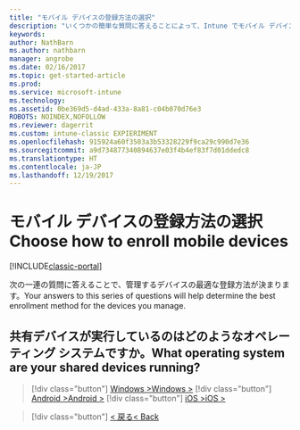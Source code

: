 ```yaml
---
title: "モバイル デバイスの登録方法の選択"
description: "いくつかの簡単な質問に答えることによって、Intune でモバイル デバイスを登録する方法を決定する"
keywords: 
author: NathBarn
ms.author: nathbarn
manager: angrobe
ms.date: 02/16/2017
ms.topic: get-started-article
ms.prod: 
ms.service: microsoft-intune
ms.technology: 
ms.assetid: 0be369d5-d4ad-433a-8a81-c04b070d76e3
ROBOTS: NOINDEX,NOFOLLOW
ms.reviewer: dagerrit
ms.custom: intune-classic EXPIERIMENT
ms.openlocfilehash: 915924a60f3503a3b53328229f9ca29c990d7e36
ms.sourcegitcommit: a9d734877340894637e03f4b4ef83f7d01ddedc8
ms.translationtype: HT
ms.contentlocale: ja-JP
ms.lasthandoff: 12/19/2017
---
```

# <a name="choose-how-to-enroll-mobile-devices"></a><span data-ttu-id="a7980-103">モバイル デバイスの登録方法の選択</span><span class="sxs-lookup"><span data-stu-id="a7980-103">Choose how to enroll mobile devices</span></span>

[!INCLUDE[classic-portal](../includes/classic-portal.md)]

<span data-ttu-id="a7980-104">次の一連の質問に答えることで、管理するデバイスの最適な登録方法が決まります。</span><span class="sxs-lookup"><span data-stu-id="a7980-104">Your answers to this series of questions will help determine the best enrollment method for the devices you manage.</span></span>

## <a name="what-operating-system-are-your-shared-devices-running"></a><span data-ttu-id="a7980-105">**共有デバイスが実行しているのはどのようなオペレーティング システムですか。**</span><span class="sxs-lookup"><span data-stu-id="a7980-105">**What operating system are your shared devices running?**</span></span>

> [!div class="button"]
[<span data-ttu-id="a7980-106">Windows ></span><span class="sxs-lookup"><span data-stu-id="a7980-106">Windows ></span></span>](/intune-classic/deploy-use/enroll-corporate-owned-devices-with-the-device-enrollment-manager-in-microsoft-intune)
> [!div class="button"]
[<span data-ttu-id="a7980-107">Android ></span><span class="sxs-lookup"><span data-stu-id="a7980-107">Android ></span></span>](/intune-classic/deploy-use/enroll-corporate-owned-devices-with-the-device-enrollment-manager-in-microsoft-intune)
> [!div class="button"]
[<span data-ttu-id="a7980-108">iOS ></span><span class="sxs-lookup"><span data-stu-id="a7980-108">iOS ></span></span>](choose-how-to-enroll-devices5.md)

> [!div class="button"]
[<span data-ttu-id="a7980-109">< 戻る</span><span class="sxs-lookup"><span data-stu-id="a7980-109">< Back</span></span>](choose-how-to-enroll-devices3.md)

